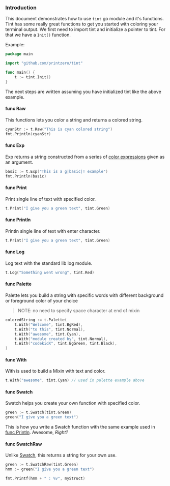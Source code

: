 ### Introduction

This document demonstrates how to use `tint` go module and it's functions. Tint has some really great functions to get you started with coloring your terminal output. We first need to import
tint and initialize a pointer to tint. For that we have a `Init()` function.

Example:

```go
package main

import "github.com/printzero/tint"

func main() {
	t := tint.Init()
}
```

The next steps are written assuming you have initialized tint like the above example.

#### func Raw

This functions lets you color a string and returns a colored string.

```go
cyanStr := t.Raw("This is cyan colored string")
fmt.Println(cyanStr)
```

#### func Exp

Exp returns a string constructed from a series of [color expressions](tint_expressions.md) given as an argument.

```go
basic := t.Exp("This is a g|basic|! example")
fmt.Println(basic)
```

#### func Print

Print single line of text with specified color.

```go
t.Print("I give you a green text", tint.Green)
```

#### func Println

Println single line of text with enter character.

```go
t.Print("I give you a green text", tint.Green)
```

#### func Log

Log text with the standard lib log module.

```go
t.Log("Something went wrong", tint.Red)
```

#### func Palette

Palette lets you build a string with specific words with different background or foreground color of your choice

>NOTE: no need to specify space character at end of mixin

```go
coloredString := t.Palette(
    t.With("Welcome", tint.BgRed),
    t.With("to this", tint.Normal),
    t.With("awesome", tint.Cyan),
    t.With("module created by", tint.Normal),
    t.With("codekidX", tint.BgGreen, tint.Black),
)
```
#### func With

With is used to build a Mixin with text and color.

```go
t.With("awesome", tint.Cyan) // used in palette example above
```

#### func Swatch

Swatch helps you create your own function with specified color. 

```go
green := t.Swatch(tint.Green)
green("I give you a green text")
```

This is how you write a Swatch function with the same example used in [func Println](#func-println).
Awesome, _Right?_ 

#### func SwatchRaw

Unlike [Swatch](func-swatch), this returns a string for your own use.

```go
green := t.SwatchRaw(tint.Green)
hmm := green("I give you a green text")

fmt.Printf(hmm + " : %v", myStruct)
```
